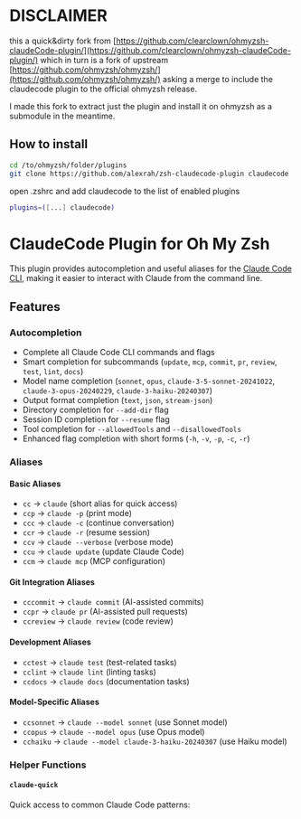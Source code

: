 # DISCLAIMER
this a quick&dirty fork from [https://github.com/clearclown/ohmyzsh-claudeCode-plugin/](https://github.com/clearclown/ohmyzsh-claudeCode-plugin/)
which in turn is a fork of upstream [https://github.com/ohmyzsh/ohmyzsh/](https://github.com/ohmyzsh/ohmyzsh/)
asking a merge to include the claudecode plugin to the official ohmyzsh release.

I made this fork to extract just the plugin and install it on ohmyzsh as a submodule in the meantime.

## How to install
```bash
cd /to/ohmyzsh/folder/plugins
git clone https://github.com/alexrah/zsh-claudecode-plugin claudecode
```
open .zshrc and add claudecode to the list of enabled plugins
```bash
plugins=([...] claudecode)
```


# ClaudeCode Plugin for Oh My Zsh

This plugin provides autocompletion and useful aliases for the [Claude Code CLI](https://claude.ai/code), making it easier to interact with Claude from the command line.

## Features

### Autocompletion
- Complete all Claude Code CLI commands and flags
- Smart completion for subcommands (`update`, `mcp`, `commit`, `pr`, `review`, `test`, `lint`, `docs`)
- Model name completion (`sonnet`, `opus`, `claude-3-5-sonnet-20241022`, `claude-3-opus-20240229`, `claude-3-haiku-20240307`)
- Output format completion (`text`, `json`, `stream-json`)
- Directory completion for `--add-dir` flag
- Session ID completion for `--resume` flag
- Tool completion for `--allowedTools` and `--disallowedTools`
- Enhanced flag completion with short forms (`-h`, `-v`, `-p`, `-c`, `-r`)

### Aliases

#### Basic Aliases
- `cc` → `claude` (short alias for quick access)
- `ccp` → `claude -p` (print mode)
- `ccc` → `claude -c` (continue conversation)
- `ccr` → `claude -r` (resume session)
- `ccv` → `claude --verbose` (verbose mode)
- `ccu` → `claude update` (update Claude Code)
- `ccm` → `claude mcp` (MCP configuration)

#### Git Integration Aliases
- `cccommit` → `claude commit` (AI-assisted commits)
- `ccpr` → `claude pr` (AI-assisted pull requests)
- `ccreview` → `claude review` (code review)

#### Development Aliases
- `cctest` → `claude test` (test-related tasks)
- `cclint` → `claude lint` (linting tasks)
- `ccdocs` → `claude docs` (documentation tasks)

#### Model-Specific Aliases
- `ccsonnet` → `claude --model sonnet` (use Sonnet model)
- `ccopus` → `claude --model opus` (use Opus model)
- `cchaiku` → `claude --model claude-3-haiku-20240307` (use Haiku model)

### Helper Functions

#### `claude-quick`
Quick access to common Claude Code patterns:
